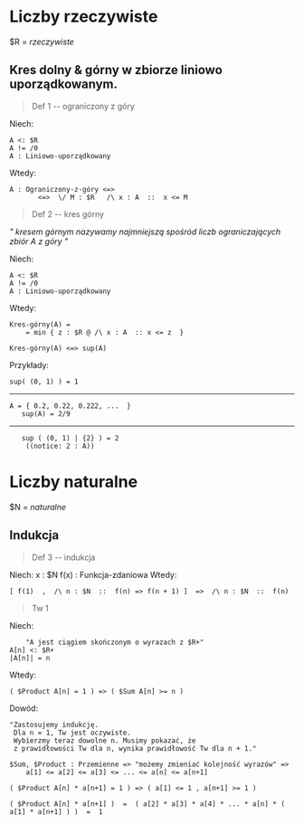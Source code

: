 
# Liczby rzeczywiste

$R = _rzeczywiste_

## Kres dolny & górny w zbiorze liniowo uporządkowanym.
>Def 1 -- ograniczony z góry

Niech:

    A <: $R  
    A != /0  
    A : Liniowo-uporządkowany
Wtedy:

    A : Ograniczony-z-góry <=> 
           <=>  \/ M : $R   /\ x : A  ::  x <= M

>Def 2 -- kres górny

_"
kresem górnym nazywamy najmniejszą spośród liczb ograniczających zbiór A z góry
"_

Niech:

    A <: $R  
    A != /0  
    A : Liniowo-uporządkowany
Wtedy:

    Kres-górny(A) =
        = min { z : $R @ /\ x : A  :: x <= z  } 
    
    Kres-górny(A) <=> sup(A)


Przykłady:

    sup( (0, 1) ) = 1
---
    A = { 0.2, 0.22, 0.222, ...  }
       sup(A) = 2/9
---
       sup ( (0, 1) | {2} ) = 2
        ((notice: 2 : A))

# Liczby naturalne
$N = _naturalne_

## Indukcja
>Def 3 -- indukcja

Niech:
    x : $N
    f(x) : Funkcja-zdaniowa
Wtedy:

    [ f(1)  ,  /\ n : $N  ::  f(n) => f(n + 1) ]  =>  /\ n : $N  ::  f(n)

>Tw 1

Niech:

        "A jest ciągiem skończonym o wyrazach z $R+"
    A[n] <: $R+
    |A[n]| = n
    
Wtedy:

    ( $Product A[n] = 1 ) => ( $Sum A[n] >= n )
Dowód:

    "Zastosujemy indukcję.
     Dla n = 1, Tw jest oczywiste.
     Wybierzmy teraz dowolne n. Musimy pokazać, że
     z prawidłowości Tw dla n, wynika prawidłowość Tw dla n + 1."

    $Sum, $Product : Przemienne => "możemy zmieniać kolejność wyrazów" => 
        a[1] <= a[2] <= a[3] <= ... <= a[n] <= a[n+1]
    
    ( $Product A[n] * a[n+1] = 1 ) => ( a[1] <= 1 , a[n+1] >= 1 )

    ( $Product A[n] * a[n+1] )  =  ( a[2] * a[3] * a[4] * ... * a[n] * ( a[1] * a[n+1] ) )  =  1


